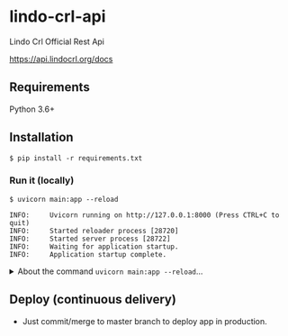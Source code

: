 # lindo-crl-api
Lindo Crl Official Rest Api 

https://api.lindocrl.org/docs

## Requirements

Python 3.6+

## Installation

<div class="termy">

```console
$ pip install -r requirements.txt

```
</div>

### Run it (locally)

<div class="termy">

```console
$ uvicorn main:app --reload

INFO:     Uvicorn running on http://127.0.0.1:8000 (Press CTRL+C to quit)
INFO:     Started reloader process [28720]
INFO:     Started server process [28722]
INFO:     Waiting for application startup.
INFO:     Application startup complete.
```

</div>

<details markdown="1">
<summary>About the command <code>uvicorn main:app --reload</code>...</summary>

The command `uvicorn main:app` refers to:

* `main`: the file `main.py` (the Python "module").
* `app`: the object created inside of `main.py` with the line `app = FastAPI()`.
* `--reload`: make the server restart after code changes. Only do this for development.

</details>


## Deploy (continuous delivery)
- Just commit/merge to master branch to deploy app in production.
